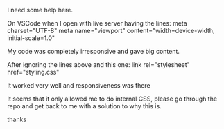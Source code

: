I need some help here. 

On VSCode when I open with live server having the lines:
meta charset="UTF-8"
meta name="viewport" content="width=device-width, initial-scale=1.0"

My code was completely irresponsive and gave big content.


After ignoring the lines above and this one: 
link rel="stylesheet" href="styling.css"

It worked very well and responsiveness was there

It seems that it only allowed me to do internal CSS, please go through the repo and get back to me with a solution to why this is.

thanks
